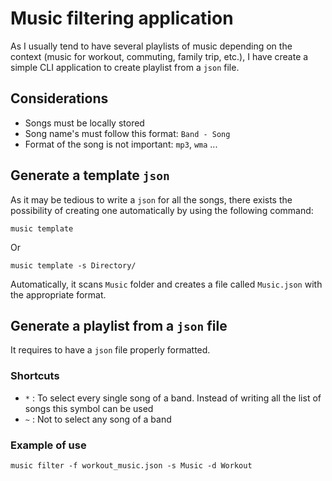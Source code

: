 # Music filtering application
As I usually tend to have several playlists of music depending on the context (music for workout, commuting, family trip, etc.), I have create a simple CLI application to create playlist from a `json` file.

## Considerations
- Songs must be locally stored
- Song name's must follow this format: `Band - Song`
- Format of the song is not important: `mp3`, `wma` ...

## Generate a template `json`
As it may be tedious to write a `json` for all the songs, there exists the possibility of creating one automatically by using the following command:

```
music template
```
Or
```
music template -s Directory/
```

Automatically, it scans `Music` folder and creates a file called `Music.json` with the appropriate format.

## Generate a playlist from a `json` file
It requires to have a `json` file properly formatted. 

### Shortcuts
- `*` : To select every single song of a band. Instead of writing all the list of songs this symbol can be used
- `~` : Not to select any song of a band


### Example of use
```
music filter -f workout_music.json -s Music -d Workout
```